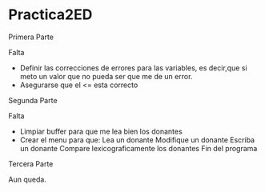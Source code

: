 # Practica2ED

Primera Parte

Falta
  - Definir las correcciones de errores para las variables, es decir,que si meto un valor que no pueda ser que me de un error.
  - Asegurarse que el <= esta correcto

Segunda Parte

Falta
  - Limpiar buffer para que me lea bien los donantes
  - Crear el menu para que:
    Lea un donante
    Modifique un donante
    Escriba un donante
    Compare lexicograficamente los donantes
    Fin del programa

Tercera Parte

Aun queda.
